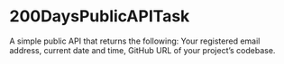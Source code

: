 # 200DaysPublicAPITask
A simple public API that returns the following: Your registered email address, current date and time,  GitHub URL of your project’s codebase.
